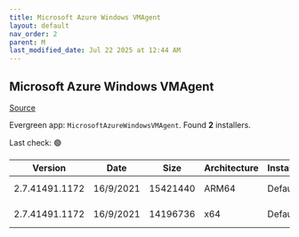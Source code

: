 ```yaml
---
title: Microsoft Azure Windows VMAgent
layout: default
nav_order: 2
parent: M
last_modified_date: Jul 22 2025 at 12:44 AM
---
```


## Microsoft Azure Windows VMAgent

[Source](https://learn.microsoft.com/en-us/azure/virtual-machines/extensions/agent-windows)

Evergreen app: `MicrosoftAzureWindowsVMAgent`. Found **2** installers.

Last check: 🟢

| Version        | Date      | Size     | Architecture | InstallerType | Type | URI                                                                                                                                                                                                                                                                                                    |
| -------------- | --------- | -------- | ------------ | ------------- | ---- | ------------------------------------------------------------------------------------------------------------------------------------------------------------------------------------------------------------------------------------------------------------------------------------------------------ |
| 2.7.41491.1172 | 16/9/2021 | 15421440 | ARM64        | Default       | msi  | [https://github.com/Azure/WindowsVMAgent/releases/download/2.7.41491.1172AMD64%26ARM64/WindowsAzureVmAgent.arm64_2.7.41491.1172_2507161172.fre.msi](https://github.com/Azure/WindowsVMAgent/releases/download/2.7.41491.1172AMD64%26ARM64/WindowsAzureVmAgent.arm64_2.7.41491.1172_2507161172.fre.msi) |
| 2.7.41491.1172 | 16/9/2021 | 14196736 | x64          | Default       | msi  | [https://github.com/Azure/WindowsVMAgent/releases/download/2.7.41491.1172AMD64%26ARM64/WindowsAzureVmAgent.amd64_2.7.41491.1172_2507161172.fre.msi](https://github.com/Azure/WindowsVMAgent/releases/download/2.7.41491.1172AMD64%26ARM64/WindowsAzureVmAgent.amd64_2.7.41491.1172_2507161172.fre.msi) |
